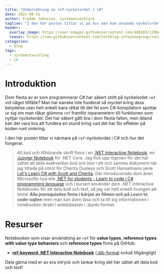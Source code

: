 ```yaml
---
title: "Undersökning av ref-nyckelordet i C#"
date: 2021-08-31
author: Fredde Johnsson, systemutvecklare
tagline: "I den här posten tittar vi på hur man kan använda nyckelordet ref i C# och vad det har för effekter på funktioners parametrar. Text och kod finns i form av en .NET Interactive/Jupyter Notebook."
header:
  overlay_image: https://user-images.githubusercontent.com/460203/129669260-65dc36a5-2f02-444e-b1d2-36065504a8ce.jpg
  teaser: https://raw.githubusercontent.com/techblog-infozonegroup/resources.techblog-infozonegroup/main/tuples-might-be-good/teaser.jpg
categories:
  - blog
tags:
  - systemutveckling
  - c#
---
```

# Introduktion
Dom flesta av er som programmerar C# har säkert stött på nyckelordet `ref` vid något tillfälle? Man har kanske inte funderat så mycket kring dess betydelse utan helt enkelt bara rättat till det fel som C#-kompilatorn spottar ur sig om man råkar glömma `ref` framför inparametern till funktionen som nyttjar nyckelordet. Det har säkert gått bra i dom flesta fallen, men ibland kan det vara bra att fundera en stund kring vad det har för effekter på koden runt omkring. 

I den här posten tittar vi närmare på `ref`-nyckelordet i C# och hur det fungerar.

> All kod och tillhörande skrift finns i en [.NET Interactive Notebook](https://github.com/dotnet/interactive), en [Jupyter Notebook](https://jupyter.org/) för .NET Core. Jag fick upp ögonen för det här sättet att dela exekverbar kod och text i ett och samma dokument när jag tittade på introt för Cherita Ousleys och Scott Hanselmans serie [Let's Learn C# with Scott and Cherita](https://channel9.msdn.com/Shows/Reactor/Lets-Learn-C-with-Scott-and-Cherita-at-the-Microsoft-Reactor-Part-1). Där introducerade dom även Microsofts nya site [.NET for students - Learn to code i C# programming language](https://dotnet.microsoft.com/learntocode) och i kursen använder dom .NET Interactive Notebooks för att dela kod och text, så jag var helt enkelt tvungen att testa! **Alla prerequisites finns i början av filmen och på Learn to code-sajten** men man kan även läsa och ta till sig informationen i notebooken direkt i webbläsaren i .ipynb-format.

# Resurser
Notebooken som visar användning av `ref` för **value types**, **reference types with value type behaviors** och **reference types** finns på GitHub:

- **[ref-keyword .NET Interactive Notebook](https://github.com/Fjeddo/notebooks/tree/main/ref-keyword/book.ipynb)** ([.dib-format](https://github.com/Fjeddo/notebooks/tree/main/ref-keyword/book.dib) också tillgängligt)

Dela gärna med er av era intryck och tankar kring det här sättet att dela kod och text!
